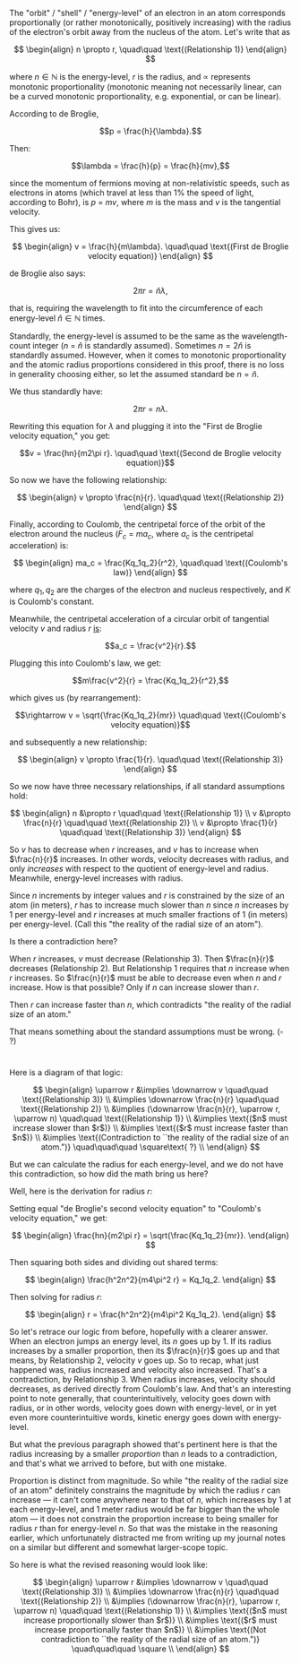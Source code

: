 The "orbit" / "shell" / "energy-level" of an electron in an atom corresponds proportionally (or rather monotonically, positively increasing) with the radius of the electron's orbit away from the nucleus of the atom. Let's write that as

$$
\begin{align}
n \propto r, \quad\quad \text{(Relationship 1)}
\end{align}
$$

where $n \in \mathbb{N}$ is the energy-level, $r$ is the radius, and $\propto$ represents monotonic proportionality (monotonic meaning not necessarily linear, can be a curved monotonic proportionality, e.g. exponential, or can be linear).

According to de Broglie,

$$p = \frac{h}{\lambda}.$$

Then:

$$\lambda = \frac{h}{p} = \frac{h}{mv},$$

since the momentum of fermions moving at non-relativistic speeds, such as electrons in atoms (which travel at less than $1$% the speed of light, according to Bohr), is $p$ $=$ $mv$, where $m$ is the mass and $v$ is the tangential velocity.

This gives us:

$$
\begin{align}
v = \frac{h}{m\lambda}. \quad\quad \text{(First de Broglie velocity equation)}
\end{align}
$$

de Broglie also says:

$$2\pi r = \hat{n}\lambda,$$

that is, requiring the wavelength to fit into the circumference of each energy-level $\hat{n} \in \mathbb{N}$ times.

Standardly, the energy-level is assumed to be the same as the wavelength-count integer ($n$ $=$ $\hat{n}$ is standardly assumed). Sometimes $n = 2\hat{n}$ is standardly assumed. However, when it comes to monotonic proportionality and the atomic radius proportions considered in this proof, there is no loss in generality choosing either, so let the assumed standard be $n = \hat{n}$.

We thus standardly have:

$$2\pi r = n\lambda.$$

Rewriting this equation for $\lambda$ and plugging it into the "First de Broglie velocity equation," you get:

$$v = \frac{hn}{m2\pi r}. \quad\quad \text{(Second de Broglie velocity equation)}$$

So now we have the following relationship:

$$
\begin{align}
v \propto \frac{n}{r}. \quad\quad \text{(Relationship 2)}
\end{align}
$$

Finally, according to Coulomb, the centripetal force of the orbit of the electron around the nucleus ($F_c$ $=$ $ma_c$, where $a_c$ is the centripetal acceleration) is:

$$
\begin{align}
ma_c = \frac{Kq_1q_2}{r^2}, \quad\quad \text{(Coulomb's law)}
\end{align}
$$

where $q_1, q_2$ are the charges of the electron and nucleus respectively, and $K$ is Coulomb's constant. 

Meanwhile, the centripetal acceleration of a circular orbit of tangential velocity $v$ and radius $r$ [is](https://www.britannica.com/science/centripetal-acceleration): 

$$a_c = \frac{v^2}{r}.$$

Plugging this into Coulomb's law, we get:

$$m\frac{v^2}{r} = \frac{Kq_1q_2}{r^2},$$

which gives us (by rearrangement):

$$\rightarrow v = \sqrt{\frac{Kq_1q_2}{mr}} \quad\quad \text{(Coulomb's velocity equation)}$$

and subsequently a new relationship:

$$
\begin{align}
v \propto \frac{1}{r}. \quad\quad \text{(Relationship 3)}
\end{align}
$$

So we now have three necessary relationships, if all standard assumptions hold:

$$
\begin{align}
n &\propto r \quad\quad \text{(Relationship 1)} \\
v &\propto \frac{n}{r} \quad\quad \text{(Relationship 2)} \\
v &\propto \frac{1}{r} \quad\quad \text{(Relationship 3)}
\end{align}
$$

So $v$ has to decrease when $r$ increases, and $v$ has to increase when $\frac{n}{r}$ increases. In other words, velocity decreases with radius, and only *increases* with respect to the quotient of energy-level and radius. Meanwhile, energy-level increases with radius.

Since $n$ increments by integer values and $r$ is constrained by the size of an atom (in meters), $r$ has to increase much slower than $n$ since $n$ increases by 1 per energy-level and $r$ increases at much smaller fractions of 1 (in meters) per energy-level. (Call this "the reality of the radial size of an atom").

Is there a contradiction here?

When $r$ increases, $v$ must decrease (Relationship 3). Then $\frac{n}{r}$ decreases (Relationship 2). But Relationship 1 requires that $n$ increase when $r$ increases. So $\frac{n}{r}$ must be able to decrease even when $n$ and $r$ increase. How is that possible? Only if $n$ can increase slower than $r$.

Then $r$ can increase faster than $n$, which contradicts "the reality of the radial size of an atom."

That means something about the standard assumptions must be wrong. ($\square$ ?)

#

Here is a diagram of that logic:

$$
\begin{align}
\uparrow r &\implies \downarrow v \quad\quad \text{(Relationship 3)} \\
&\implies \downarrow \frac{n}{r} \quad\quad \text{(Relationship 2)} \\
&\implies (\downarrow \frac{n}{r}, \uparrow r, \uparrow n) \quad\quad \text{(Relationship 1)} \\
&\implies \text{($n$ must increase slower than $r$)} \\
&\implies \text{($r$ must increase faster than $n$)} \\
&\implies \text{(Contradiction to ``the reality of the radial size of an atom.")} \quad\quad\quad \square\text{ ?} \\
\end{align}
$$

But we can calculate the radius for each energy-level, and we do not have this contradiction, so how did the math bring us here?

Well, here is the derivation for radius $r$:

Setting equal "de Broglie's second velocity equation" to "Coulomb's velocity equation," we get:

$$
\begin{align}
\frac{hn}{m2\pi r} = \sqrt{\frac{Kq_1q_2}{mr}}.
\end{align}
$$

Then squaring both sides and dividing out shared terms:

$$
\begin{align}
\frac{h^2n^2}{m4\pi^2 r} = Kq_1q_2.
\end{align}
$$

Then solving for radius $r$:

$$
\begin{align}
r = \frac{h^2n^2}{m4\pi^2 Kq_1q_2}.
\end{align}
$$

So let's retrace our logic from before, hopefully with a clearer answer. When an electron jumps an energy level, its $n$ goes up by $1$. If its radius increases by a smaller proportion, then its $\frac{n}{r}$ goes up and that means, by Relationship 2, velocity $v$ goes up. So to recap, what just happened was, radius increased and velocity also increased. That's a contradiction, by Relationship 3. When radius increases, velocity should decreases, as derived directly from Coulomb's law. And that's an interesting point to note generally, that counterintuitively, velocity goes down with radius, or in other words, velocity goes down with energy-level, or in yet even more counterintuitive words, kinetic energy goes down with energy-level.

But what the previous paragraph showed that's pertinent here is that the radius increasing by a smaller *proportion* than $n$ leads to a contradiction, and that's what we arrived to before, but with one mistake. 

Proportion is distinct from magnitude. So while "the reality of the radial size of an atom" definitely constrains the magnitude by which the radius $r$ can increase — it can't come anywhere near to that of $n$, which increases by 1 at each energy-level, and 1 meter  radius would be far bigger than the whole atom — it does not constrain the proportion increase to being smaller for radius $r$ than for energy-level $n$. So that was the mistake in the reasoning earlier, which unfortunately distracted me from writing up my journal notes on a similar but different and somewhat larger-scope topic.

So here is what the revised reasoning would look like:

$$
\begin{align}
\uparrow r &\implies \downarrow v \quad\quad \text{(Relationship 3)} \\
&\implies \downarrow \frac{n}{r} \quad\quad \text{(Relationship 2)} \\
&\implies (\downarrow \frac{n}{r}, \uparrow r, \uparrow n) \quad\quad \text{(Relationship 1)} \\
&\implies \text{($n$ must increase proportionally slower than $r$)} \\
&\implies \text{($r$ must increase proportionally faster than $n$)} \\
&\implies \text{(Not contradiction to ``the reality of the radial size of an atom.")} \quad\quad\quad \square \\
\end{align}
$$
